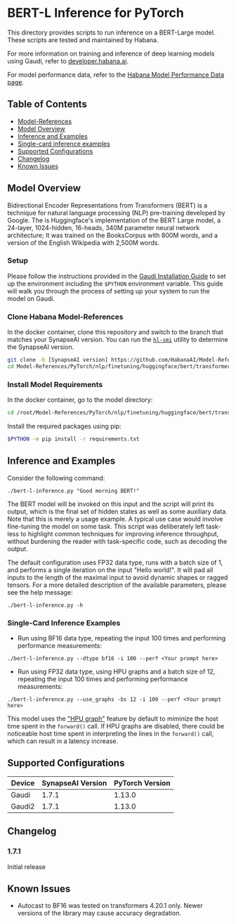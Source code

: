 # BERT-L Inference for PyTorch

This directory provides scripts to run inference on a BERT-Large model. These scripts are tested and maintained by Habana.

For more information on training and inference of deep learning models using Gaudi, refer to [developer.habana.ai](https://developer.habana.ai/resources/).

For model performance data, refer to the [Habana Model Performance Data page](https://developer.habana.ai/resources/habana-training-models/#performance).

## Table of Contents

* [Model-References](../../../../../../../../../README.md)
* [Model Overview](#model-overview)
* [Inference and Examples](#inference-and-examples)
* [Single-card inference examples](#single-card-inference-examples)
* [Supported Configurations](#supported-configurations)
* [Changelog](#changelog)
* [Known Issues](#known-issues)

## Model Overview

Bidirectional Encoder Representations from Transformers (BERT) is a technique for natural language processing (NLP) pre-training developed by Google.
The is Huggingface's implementation of the BERT Large model, a 24-layer, 1024-hidden, 16-heads, 340M parameter neural network architecture; It was trained on the BooksCorpus with 800M words, and a version of the English Wikipedia with 2,500M words.

### Setup
Please follow the instructions provided in the [Gaudi Installation Guide](https://docs.habana.ai/en/latest/Installation_Guide/index.html) to set up the environment including the `$PYTHON` environment variable.
This guide will walk you through the process of setting up your system to run the model on Gaudi.

### Clone Habana Model-References
In the docker container, clone this repository and switch to the branch that matches your SynapseAI version. You can run the
[`hl-smi`](https://docs.habana.ai/en/latest/Management_and_Monitoring/System_Management_Tools_Guide/System_Management_Tools.html#hl-smi-utility-options) utility to determine the SynapseAI version.

```bash
git clone -b [SynapseAI version] https://github.com/HabanaAI/Model-References
cd Model-References/PyTorch/nlp/finetuning/huggingface/bert/transformers/examples/pytorch/bert-l-inference
```

### Install Model Requirements
In the docker container, go to the model directory:
```bash
cd /root/Model-References/PyTorch/nlp/finetuning/huggingface/bert/transformers/examples/pytorch/bert-l-inference
```
Install the required packages using pip:
```bash
$PYTHON -m pip install -r requirements.txt
```

## Inference and Examples

Consider the following command:
```
./bert-l-inference.py "Good morning BERT!"
```

The BERT model will be invoked on this input and the script will print its output, which is the final set of hidden states as well as some auxiliary data.
Note that this is merely a usage example. A typical use case would involve fine-tuning the model on some task. This script was deliberately left task-less to highlight common techniques for improving inference throughput, without burdening the reader with task-specific code, such as decoding the output. 

The default configuration uses FP32 data type, runs with a batch size of 1, and performs a single iteration on the input "Hello world!".
It will pad all inputs to the length of the maximal input to avoid dynamic shapes or ragged tensors.
For a more detailed description of the available parameters, please see the help message:
```
./bert-l-inference.py -h
```

### Single-Card Inference Examples

- Run using BF16 data type, repeating the input 100 times and performing performance measurements:
```
./bert-l-inference.py --dtype bf16 -i 100 --perf <Your prompt here>
```
- Run using FP32 data type, using HPU graphs and a batch size of 12, repeating the input 100 times and performing performance measurements:
```
./bert-l-inference.py --use_graphs -bs 12 -i 100 --perf <Your prompt here>
```

This model uses the ["HPU graph"](https://docs.habana.ai/en/latest/PyTorch/Inference_on_Gaudi/Inference_using_HPU_Graphs/Inference_using_HPU_Graphs.html) feature by default to miminize the host time spent in the `forward()` call.
If HPU graphs are disabled, there could be noticeable host time spent in interpreting the lines in the `forward()` call, which can result in a latency increase.

## Supported Configurations
| Device | SynapseAI Version | PyTorch Version |
|--------|-------------------|-----------------|
| Gaudi  | 1.7.1             | 1.13.0          |
| Gaudi2 | 1.7.1             | 1.13.0          |

## Changelog
### 1.7.1
Initial release

## Known Issues

* Autocast to BF16 was tested on transformers 4.20.1 only. Newer versions of the library may cause accuracy degradation. 
